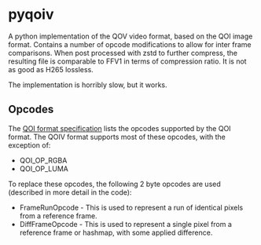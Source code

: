 # pyqoiv

A python implementation of the QOV video format, based on the QOI image format.
Contains a number of opcode modifications to allow for inter frame comparisons.
When post processed with zstd to further compress, the resulting file is
comparable to FFV1 in terms of compression ratio. It is not as good as H265
lossless.

The implementation is horribly slow, but it works.

## Opcodes

The [QOI format specification](https://qoiformat.org/qoi-specification.pdf) lists the opcodes supported by the QOI format.
The QOIV format supports most of these opcodes, with the exception of:

* QOI_OP_RGBA
* QOI_OP_LUMA

To replace these opcodes, the following 2 byte opcodes are used (described in
more detail in the code):

* FrameRunOpcode - This is used to represent a run of identical pixels from a
  reference frame.
* DiffFrameOpcode - This is used to represent a single pixel from a reference
  frame or hashmap, with some applied difference.
